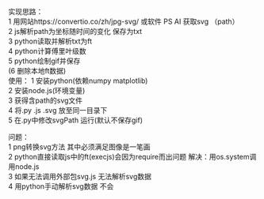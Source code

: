 实现思路：  
1 用网站https://convertio.co/zh/jpg-svg/ 或软件 PS AI 获取svg （path）   
2 js解析path为坐标随时间的变化 保存为txt    
3 python读取并解析txt为ft   
4 python计算傅里叶级数  
5 python绘制gif并保存  
(6 删除本地ft数据)    
使用：
1 安装python(依赖numpy matplotlib)  
2 安装node.js(环境变量)  
3 获得含path的svg文件    
4 将.py .js .svg 放至同一目录下    
5 在.py中修改svgPath 运行(默认不保存gif)     

问题：  
1 png转换svg方法 其中必须满足图像是一笔画    
2 python直接读取js中的ft(execjs)会因为require而出问题       解决：用os.system调用node.js    
3 如果无法调用外部包svg.js 无法解析svg数据      
4 用python手动解析svg数据  不会      